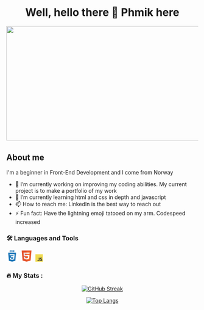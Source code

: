 
<div align="center">
  
  # Well, hello there 👋 Phmik here
  
  <img src="https://media.giphy.com/media/dWesBcTLavkZuG35MI/giphy.gif" width="600" height="300"/>
  
 </div>
 
 ## About me
 
I'm a beginner in Front-End Development and I come from Norway
  
- 🔭 I’m currently working on improving my coding abilities. My current project is to make a portfolio of my work
- 🌱 I’m currently learning html and css in depth and javascript
- 📫 How to reach me: LinkedIn is the best way to reach out
- ⚡ Fun fact: Have the lightning emoji tatooed on my arm. Codespeed increased



### :hammer_and_wrench: Languages and Tools

 <img src="https://github.com/devicons/devicon/blob/master/icons/css3/css3-plain-wordmark.svg"  title="CSS3" alt="CSS" width="30" height="30"/>&nbsp;
 <img src="https://github.com/devicons/devicon/blob/master/icons/html5/html5-original.svg" title="HTML5" alt="HTML" width="30" height="30"/>&nbsp;
 <img src="https://github.com/devicons/devicon/blob/master/icons/javascript/javascript-original.svg" title="JavaScript" alt="JavaScript" width="20" height="20"/>&nbsp;

  ### :fire: My Stats :
  
  <div align="center">
  
[![GitHub Streak](https://github-readme-streak-stats.herokuapp.com/?user=Phmik)](https://git.io/streak-stats)
  
[![Top Langs](https://github-readme-stats.vercel.app/api/top-langs/?username=Phmik&layout=compact&theme=vision-friendly-dark)](https://github.com/anuraghazra/github-readme-stats)

</div>




